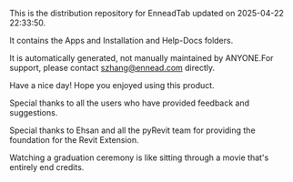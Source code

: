 This is the distribution repository for EnneadTab updated on 2025-04-22 22:33:50.

It contains the Apps and Installation and Help-Docs folders.

It is automatically generated, not manually maintained by ANYONE.For support, please contact szhang@ennead.com directly.

Have a nice day! Hope you enjoyed using this product.

Special thanks to all the users who have provided feedback and suggestions.

Special thanks to Ehsan and all the pyRevit team for providing the foundation for the Revit Extension.






Watching a graduation ceremony is like sitting through a movie that's entirely end credits.